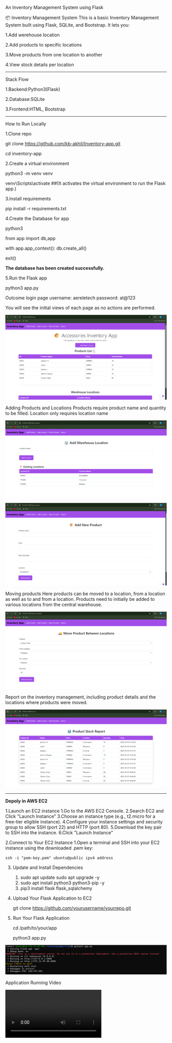An Inventory Management System using Flask

📦 Inventory Management System
This is a basic Inventory Management System built using Flask, SQLite, and Bootstrap. It lets you:

1.Add werehouse location

2.Add products to specific locations

3.Move products from one location to another

4.View stock details per location


------------------------------------------------------------------------------

Stack Flow

1.Backend:Python3(Flask)

2.Database:SQLite

3.Frontend:HTML, Bootstrap

------------------------------------------------------------------------------

How to Run Locally

1.Clone repo

git clone https://github.com/kb-akhil/Inventory-app.git

cd inventory-app

2.Create a virtual environment

python3 -m venv venv

venv\Scripts\activate   ##(It activates the virtual environment to run the Flask app.)

3.Install requirements

pip install -r requirements.txt

4.Create the Database for app

python3

from app import db,app

with app.app_context():
     db.create_all()

exit()

**The database has been created successfully.**

5.Run the Flask app

python3 app.py


Outcome
login page
username: aereletech
password: at@123

You will see the initial views of each page as no actions are performed.

![alt text](FlaskHome-1.png)


Adding Products and Locations
Products require product name and quantity to be filled. Location only requires location name

![alt text](AddLocation.png)

![alt text](AddProduct.png)

Moving products
Here products can be moved to a location, from a location as well as to and from a location. Products need to initially be added to various locations from the central warehouse.

![alt text](Movements.png)


Report on the inventory management, including product details and the locations where products were moved.

![alt text](Report.png)


------------------------------------------------------------------------------
**Depoly in AWS EC2**


1.Launch an EC2 instance
    1.Go to the AWS EC2 Console.
    2.Search EC2 and Click "Launch Instance" 
    3.Choose an instance type (e.g., t2.micro for a free-tier eligible instance).
    4.Configure your instance settings and security group to allow SSH (port 22) and HTTP (port 80).
    5.Download the key pair to SSH into the instance.
    6.Click "Launch Instance"

2.Connect to Your EC2 Instance
    1.Open a terminal and SSH into your EC2 instance using the downloaded .pem key:

    ssh -i "pem-key.pem" ubuntu@public ipv4 address

3. Update and Install Dependencies
    
    1. sudo apt update
       sudo apt upgrade -y
    2. sudo apt install python3 python3-pip -y
    3. pip3 install flask flask_sqlalchemy

4. Upload Your Flask Application to EC2

    git clone https://github.com/yourusername/yourrepo.git

5. Run Your Flask Application

    cd /path/to/your/app

    python3 app.py

![alt text](ec2-run.png)

Application Running Video

<video controls src="outcome video.mp4" title="Title"></video>






